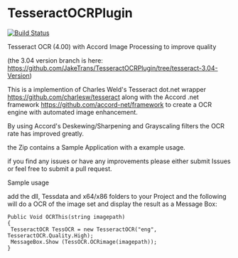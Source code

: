 # TesseractOCRPlugin
[![Build Status](https://dev.azure.com/JTGithubBuildPipeline/CSVEditorBuild/_apis/build/status/JakeTrans.CSVEditor?branchName=master)](https://dev.azure.com/JTGithubBuildPipeline/CSVEditorBuild/_build/latest?definitionId=8&branchName=master)

Tesseract OCR (4.00) with Accord Image Processing to improve quality

(the 3.04 version branch is here: https://github.com/JakeTrans/TesseractOCRPlugin/tree/tesseract-3.04-Version)

This is a implemention of Charles Weld's Tesseract dot.net wrapper https://github.com/charlesw/tesseract along with the Accord .net framework https://github.com/accord-net/framework  to create a OCR engine with automated image enhancement.  


By using Accord's Deskewing/Sharpening and Grayscaling filters the OCR rate has improved greatly.

the Zip contains a Sample Application with a example usage.

if you find any issues or have any improvements please either submit Issues or feel free to submit a pull request.

Sample usage

add the dll, Tessdata and x64/x86 folders to your Project and the following will do a OCR of the image set and display the result as a Message Box:

```
Public Void OCRThis(string imagepath)
{
 TesseractOCR TessOCR = new TesseractOCR("eng", TesseractOCR.Quality.High);
 MessageBox.Show (TessOCR.OCRimage(imagepath));
}
